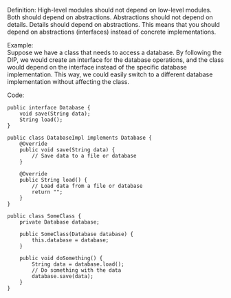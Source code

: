 Definition:
High-level modules should not depend on low-level modules. Both should depend on abstractions. Abstractions should not depend on details. Details should depend on abstractions. This means that you should depend on abstractions (interfaces) instead of concrete implementations.  

Example:  
Suppose we have a class that needs to access a database. By following the DIP, we would create an interface for the database operations, and the class would depend on the interface instead of the specific database implementation. This way, we could easily switch to a different database implementation without affecting the class.  

Code:  
```
public interface Database {
    void save(String data);
    String load();
}

public class DatabaseImpl implements Database {
    @Override
    public void save(String data) {
        // Save data to a file or database
    }
    
    @Override
    public String load() {
        // Load data from a file or database
        return "";
    }
}

public class SomeClass {
    private Database database;
    
    public SomeClass(Database database) {
        this.database = database;
    }
    
    public void doSomething() {
        String data = database.load();
        // Do something with the data
        database.save(data);
    }
}
```
